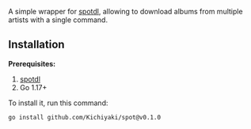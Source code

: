 A simple wrapper for [spotdl](https://github.com/spotDL/spotify-downloader), allowing to download albums from multiple artists with a single command.

## Installation

**Prerequisites:**
1. [spotdl](https://github.com/spotDL/spotify-downloader)
2. Go 1.17+

To install it, run this command:
```shell
go install github.com/Kichiyaki/spot@v0.1.0
```

